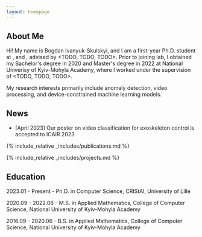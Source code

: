 ```yaml
---
layout: homepage
---
```


## About Me

Hi! My name is Bogdan Ivanyuk-Skulskyi, and I am a first-year Ph.D. student at <TODO>, <TODO> and <TODO company>, advised by <TODO, TODO, TODO>. Prior to joining <TODO> lab, I obtained my Bachelor's degree in 2020 and Master's degree in 2022 at National Univerisy of Kyiv-Mohyla Academy, where I worked under the supervision of <TODO, TODO, TODO>.

My research interests primarily include anomaly detection, video processing, and device-constrained machine learning models. 

## News

- [April 2023] Our poster on video classification for exoskeleton control is accepted to ICAIR 2023

{% include_relative _includes/publications.md %}

{% include_relative _includes/projects.md %}



## Education

2023.01 - Present  - Ph.D. in Computer Science, CRIStAl, University of Lille

2020.09 - 2022.06  - M.S. in Applied Mathematics, College of Computer Science, National University of Kyiv-Mohyla Academy

2016.09 - 2020.06  - B.S. in Applied Mathematics, College of Computer Science, National University of Kyiv-Mohyla Academy